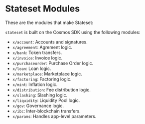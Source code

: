# Stateset Modules

These are the modules that make Stateset:

`stateset` is built on the Cosmos SDK using the following modules:

- `x/account`: Accounts and signatures.
- `x/agreement`: Agrement logic.
- `x/bank`: Token transfers.
- `x/invoice`: Invoice logic.
- `x/purchaseorder`: Purchase Order logic.
- `x/loan`: Loan logic.
- `x/marketplace`: Marketplace logic.
- `x/factoring`: Factoring logic.
- `x/mint`: Inflation logic.
- `x/distribution`: Fee distribution logic.
- `x/slashing`: Slashing logic.
- `x/liquidity`: Liquidity Pool logic.
- `x/gov`: Governance logic.
- `x/ibc`: Inter-blockchain transfers.
- `x/params`: Handles app-level parameters.
